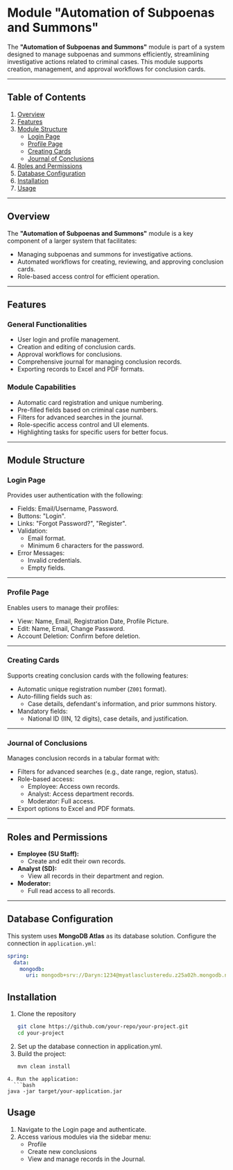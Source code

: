 # Module "Automation of Subpoenas and Summons"

The **"Automation of Subpoenas and Summons"** module is part of a system designed to manage subpoenas and summons efficiently, streamlining investigative actions related to criminal cases. This module supports creation, management, and approval workflows for conclusion cards.

---

## Table of Contents
1. [Overview](#overview)
2. [Features](#features)
3. [Module Structure](#module-structure)
   - [Login Page](#login-page)
   - [Profile Page](#profile-page)
   - [Creating Cards](#creating-cards)
   - [Journal of Conclusions](#journal-of-conclusions)
4. [Roles and Permissions](#roles-and-permissions)
5. [Database Configuration](#database-configuration)
6. [Installation](#installation)
7. [Usage](#usage)

---

## Overview

The **"Automation of Subpoenas and Summons"** module is a key component of a larger system that facilitates:
- Managing subpoenas and summons for investigative actions.
- Automated workflows for creating, reviewing, and approving conclusion cards.
- Role-based access control for efficient operation.

---

## Features

### General Functionalities
- User login and profile management.
- Creation and editing of conclusion cards.
- Approval workflows for conclusions.
- Comprehensive journal for managing conclusion records.
- Exporting records to Excel and PDF formats.

### Module Capabilities
- Automatic card registration and unique numbering.
- Pre-filled fields based on criminal case numbers.
- Filters for advanced searches in the journal.
- Role-specific access control and UI elements.
- Highlighting tasks for specific users for better focus.

---

## Module Structure

### Login Page
Provides user authentication with the following:
- Fields: Email/Username, Password.
- Buttons: "Login".
- Links: "Forgot Password?", "Register".
- Validation: 
  - Email format.
  - Minimum 6 characters for the password.
- Error Messages:
  - Invalid credentials.
  - Empty fields.

---

### Profile Page
Enables users to manage their profiles:
- View: Name, Email, Registration Date, Profile Picture.
- Edit: Name, Email, Change Password.
- Account Deletion: Confirm before deletion.

---

### Creating Cards
Supports creating conclusion cards with the following features:
- Automatic unique registration number (`Z001` format).
- Auto-filling fields such as:
  - Case details, defendant's information, and prior summons history.
- Mandatory fields:
  - National ID (IIN, 12 digits), case details, and justification.

---

### Journal of Conclusions
Manages conclusion records in a tabular format with:
- Filters for advanced searches (e.g., date range, region, status).
- Role-based access:
  - Employee: Access own records.
  - Analyst: Access department records.
  - Moderator: Full access.
- Export options to Excel and PDF formats.

---

## Roles and Permissions
- **Employee (SU Staff):** 
  - Create and edit their own records.
- **Analyst (SD):**
  - View all records in their department and region.
- **Moderator:**
  - Full read access to all records.

---

## Database Configuration


This system uses **MongoDB Atlas** as its database solution. Configure the connection in `application.yml`:

```yaml
spring:
  data:
    mongodb:
      uri: mongodb+srv://Daryn:1234@myatlasclusteredu.z25a02h.mongodb.net/?retryWrites=true&w=majority&appName=myAtlasClusterEDU
```

## Installation
1. Clone the repository
   ```bash
   git clone https://github.com/your-repo/your-project.git
   cd your-project
   ```
2. Set up the database connection in application.yml.
3. Build the project:
   ```bash
   mvn clean install
  ```
4. Run the application:
    ```bash
  java -jar target/your-application.jar
```

## Usage 
1. Navigate to the Login page and authenticate.
2. Access various modules via the sidebar menu:
   * Profile
   * Create new conclusions
   * View and manage records in the Journal.



